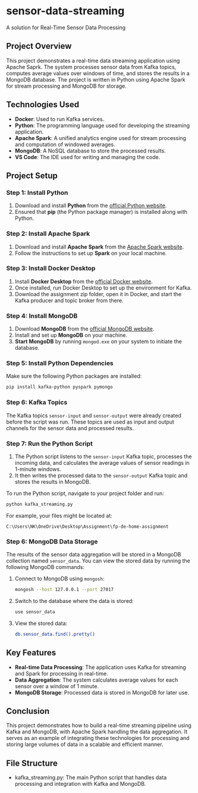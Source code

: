# sensor-data-streaming
A solution for Real-Time Sensor Data Processing

## Project Overview
This project demonstrates a real-time data streaming application using Apache Saprk. The system processes sensor data from Kafka topics, computes average values over windows of time, and stores the results in a MongoDB database. The project is written in Python using Apache Spark for stream processing and MongoDB for storage.

## Technologies Used
- **Docker**: Used to run Kafka services.
- **Python**: The programming language used for developing the streaming application.
- **Apache Spark**: A unified analytics engine used for stream processing and computation of windowed averages.
- **MongoDB**: A NoSQL database to store the processed results.
- **VS Code**: The IDE used for writing and managing the code.

## Project Setup

### Step 1: Install Python
1. Download and install **Python** from the [official Python website](https://www.python.org/downloads/).
2. Ensured that **pip** (the Python package manager) is installed along with Python.

### Step 2: Install Apache Spark
1. Download and install **Apache Spark** from the [Apache Spark website](https://spark.apache.org/downloads.html).
2. Follow the instructions to set up **Spark** on your local machine.

### Step 3: Install Docker Desktop
1. Install **Docker Desktop** from the [official Docker website](https://www.docker.com/products/docker-desktop).
2. Once installed, run Docker Desktop to set up the environment for Kafka.
3. Download the assignment zip folder, open it in Docker, and start the Kafka producer and topic broker from there.
   
### Step 4: Install MongoDB
1. Download **MongoDB** from the [official MongoDB website](https://www.mongodb.com/try/download/community).
2. Install and set up **MongoDB** on your machine.
3. **Start MongoDB** by running `mongod.exe` on your system to initiate the database.

### Step 5: Install Python Dependencies
Make sure the following Python packages are installed:
```bash
pip install kafka-python pyspark pymongo
```
### Step 6: Kafka Topics
The Kafka topics `sensor-input` and `sensor-output` were already created before the script was run. These topics are used as input and output channels for the sensor data and processed results.

### Step 7: Run the Python Script
1. The Python script listens to the `sensor-input` Kafka topic, processes the incoming data, and calculates the average values of sensor readings in 1-minute windows.
2. It then writes the processed data to the `sensor-output` Kafka topic and stores the results in MongoDB.

To run the Python script, navigate to your project folder and run:
```bash
python kafka_streaming.py
```
For example, your files might be located at:
```
C:\Users\NK\OneDrive\Desktop\Assignment\fp-de-home-assignment
```

### Step 6: MongoDB Data Storage
The results of the sensor data aggregation will be stored in a MongoDB collection named `sensor_data`. You can view the stored data by running the following MongoDB commands:
1. Connect to MongoDB using `mongosh`:
   ```bash
   mongosh --host 127.0.0.1 --port 27017
   ```
2. Switch to the database where the data is stored:
   ```bash
   use sensor_data
   ```
3. View the stored data:
   ```bash
   db.sensor_data.find().pretty()
   ```


## Key Features
- **Real-time Data Processing**: The application uses Kafka for streaming and Spark for processing in real-time.
- **Data Aggregation**: The system calculates average values for each sensor over a window of 1 minute.
- **MongoDB Storage**: Processed data is stored in MongoDB for later use.

## Conclusion
This project demonstrates how to build a real-time streaming pipeline using Kafka and MongoDB, with Apache Spark handling the data aggregation. It serves as an example of integrating these technologies for processing and storing large volumes of data in a scalable and efficient manner.

## File Structure
- kafka_streaming.py: The main Python script that handles data processing and integration with Kafka and MongoDB.

